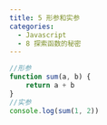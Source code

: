 ```yaml
---
title: 5 形参和实参
categories:
  - Javascript
  - 8 探索函数的秘密
---
```


```javascript
//形参
function sum(a, b) {
	return a + b
}
//实参
console.log(sum(1, 2))
```
